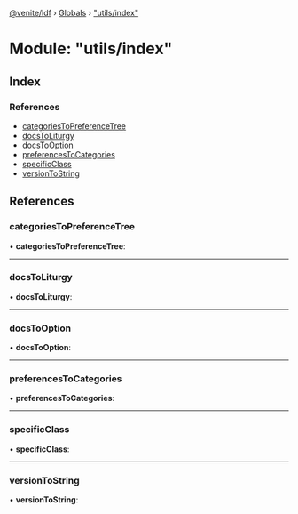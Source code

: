 [@venite/ldf](../README.md) › [Globals](../globals.md) › ["utils/index"](_utils_index_.md)

# Module: "utils/index"

## Index

### References

* [categoriesToPreferenceTree](_utils_index_.md#categoriestopreferencetree)
* [docsToLiturgy](_utils_index_.md#docstoliturgy)
* [docsToOption](_utils_index_.md#docstooption)
* [preferencesToCategories](_utils_index_.md#preferencestocategories)
* [specificClass](_utils_index_.md#specificclass)
* [versionToString](_utils_index_.md#versiontostring)

## References

###  categoriesToPreferenceTree

• **categoriesToPreferenceTree**:

___

###  docsToLiturgy

• **docsToLiturgy**:

___

###  docsToOption

• **docsToOption**:

___

###  preferencesToCategories

• **preferencesToCategories**:

___

###  specificClass

• **specificClass**:

___

###  versionToString

• **versionToString**:
